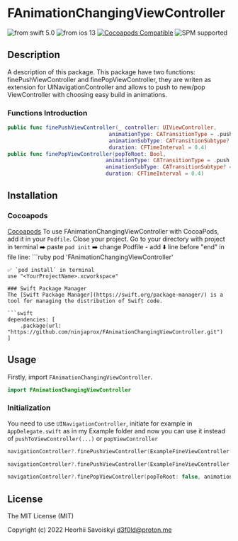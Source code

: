 # FAnimationChangingViewController
![from swift 5.0](https://img.shields.io/badge/swift-5.0-orange.svg)
![from ios 13](https://img.shields.io/badge/ios-13-red.svg)
[![Cocoapods Compatible](https://img.shields.io/cocoapods/v/FAnimationChangingViewController.svg)](https://img.shields.io/cocoapods/v/FAnimationChangingViewController.svg)
![SPM supported](https://img.shields.io/badge/SPM-supported-green)


## Description
A description of this package.
This package have two functions: finePushViewController and finePopViewController, they are writen as extension for UINavigationController and allows to push to new/pop ViewController with choosing easy build in animations.

### Functions Introduction

```swift
public func finePushViewController(_ controller: UIViewController,
                                animationType: CATransitionType = .push,
                                animationSubType: CATransitionSubtype? = nil,
                                duration: CFTimeInterval = 0.4)
public func finePopViewController(popToRoot: Bool,
                               animationType: CATransitionType = .push,
                               animationSubType: CATransitionSubtype? = nil,
                               duration: CFTimeInterval = 0.4)
```

## Installation

### Cocoapods

[Cocoapods](https://cocoapods.org/#install) To use FAnimationChangingViewController with CocoaPods, add it in your `Podfile`. 
Close your project. Go to your directory with project in terminal ➡️ paste `pod init` ➡️ change Podfile - add ⬇️ line before "end" in file
line: ```ruby
pod 'FAnimationChangingViewController'
```
✅ `pod install` in terminal
use "<YourProjectName>.xcworkspace"

### Swift Package Manager
The [Swift Package Manager](https://swift.org/package-manager/) is a tool for managing the distribution of Swift code.

```swift
dependencies: [
    .package(url: "https://github.com/ninjaprox/FAnimationChangingViewController.git")
]
```

## Usage

Firstly, import `FAnimationChangingViewController`.

```swift
import FAnimationChangingViewController
```

### Initialization

You need to use `UINavigationController`, initiate for example in `AppDelegate.swift` as in my Example folder and now you can use it instead of `pushToViewController(...)` or `popViewController`

```swift
navigationController?.finePushViewController(ExampleFineViewController(), animationType: .moveIn, animationSubType: .fromBottom)

navigationController?.finePushViewController(ExampleFineViewController(), animationSubType: .fromTop, duration: 1.0)

navigationController?.finePopViewController(popToRoot: false, animationType: .fade)
```

## License

The MIT License (MIT)

Copyright (c) 2022 Heorhii Savoiskyi d3f0ld@proton.me

